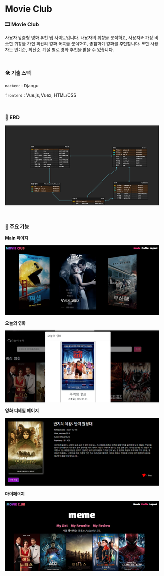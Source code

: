 # Movie Club

### 🎞 Movie Club

사용자 맞춤형 영화 추천 웹 사이트입니다. 사용자의 취향을 분석하고, 사용자와 가장 비슷한 취향을 가진 회원의 영화 목록을 분석하고, 종합하여 영화를 추천합니다. 또한 사용자는 인기순, 최신순, 계절 별로 영화 추천을 받을 수 있습니다.

</br>

### 🛠 기술 스택

`Backend` : Django

`frontend` : Vue.js, Vuex, HTML/CSS

</br>

### 🎨 ERD

![ERD (3)](README.assets/ERD.png)

</br>

### 🎥 주요 기능

**Main 페이지**

![index-16411037992901](README.assets/index-16411037992901.PNG)



**오늘의 영화**

![캡처](README.assets/캡처.PNG)



**영화 디테일 페이지**

![movie_detail](README.assets/movie_detail.PNG)



**마이페이지**

![profile](README.assets/profile.PNG)
